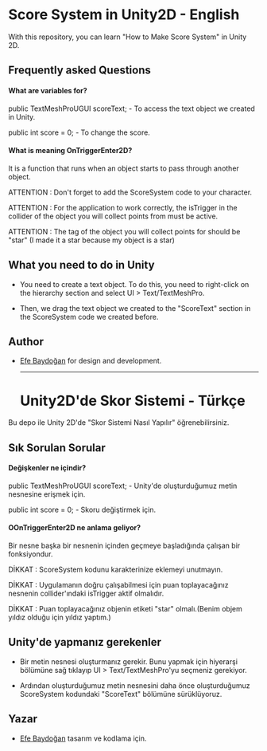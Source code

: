 # Score System in Unity2D - English

With this repository, you can learn "How to Make Score System" in Unity 2D.


## Frequently asked Questions

#### What are variables for?

public TextMeshProUGUI scoreText; - To access the text object we created in Unity.

public int score = 0; - To change the score.

#### What is meaning OnTriggerEnter2D?

It is a function that runs when an object starts to pass through another object.

ATTENTION : Don't forget to add the ScoreSystem code to your character.

ATTENTION : For the application to work correctly, the isTrigger in the collider of the object you will collect points from must be active.

ATTENTION : The tag of the object you will collect points for should be "star" (I made it a star because my object is a star)

## What you need to do in Unity

- You need to create a text object. To do this, you need to right-click on the hierarchy section and select UI > Text/TextMeshPro.

- Then, we drag the text object we created to the "ScoreText" section in the ScoreSystem code we created before.


## Author

- [Efe Baydoğan](https://www.instagram.com/efebaydogan_) for design and development.

  ----------------------------------------------------------------------------------------------------

  # Unity2D'de Skor Sistemi - Türkçe

Bu depo ile Unity 2D'de "Skor Sistemi Nasıl Yapılır" öğrenebilirsiniz.


## Sık Sorulan Sorular

#### Değişkenler ne içindir?

public TextMeshProUGUI scoreText; - Unity'de oluşturduğumuz metin nesnesine erişmek için.

public int score = 0; - Skoru değiştirmek için.

#### OOnTriggerEnter2D ne anlama geliyor?

Bir nesne başka bir nesnenin içinden geçmeye başladığında çalışan bir fonksiyondur.

DİKKAT : ScoreSystem kodunu karakterinize eklemeyi unutmayın.

DİKKAT : Uygulamanın doğru çalışabilmesi için puan toplayacağınız nesnenin collider'ındaki isTrigger aktif olmalıdır.

DİKKAT : Puan toplayacağınız objenin etiketi "star" olmalı.(Benim objem yıldız olduğu için yıldız yaptım.)

## Unity'de yapmanız gerekenler

- Bir metin nesnesi oluşturmanız gerekir. Bunu yapmak için hiyerarşi bölümüne sağ tıklayıp UI > Text/TextMeshPro'yu seçmeniz gerekiyor.

- Ardından oluşturduğumuz metin nesnesini daha önce oluşturduğumuz ScoreSystem kodundaki "ScoreText" bölümüne sürüklüyoruz.

## Yazar

- [Efe Baydoğan](https://www.instagram.com/efebaydogan_) tasarım ve kodlama için.
